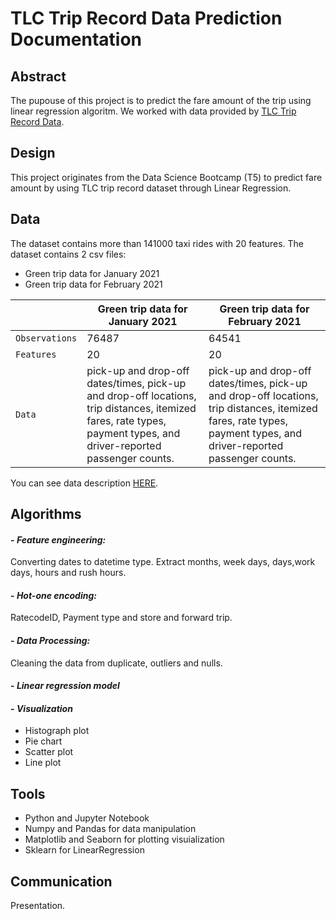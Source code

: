 # TLC Trip Record Data Prediction Documentation

## Abstract

The pupouse of this project is to predict the fare amount of the trip using linear regression algoritm.
We worked with data provided by [TLC Trip Record Data](https://www1.nyc.gov/site/tlc/about/tlc-trip-record-data.page).


## Design

This project originates from the Data Science Bootcamp (T5) to predict fare amount by using TLC trip record dataset through Linear Regression.

## Data

The dataset contains more than 141000 taxi rides with 20 features.
The dataset contains 2 csv files: 
* Green trip data for January 2021
* Green trip data for February 2021

|| Green trip data for January 2021 | Green trip data for February 2021 |
| --- | --- | --- |
| `Observations` | 76487 | 64541 |
| `Features` | 20 | 20 |
| `Data` | pick-up and drop-off dates/times, pick-up and drop-off locations, trip distances, itemized fares, rate types, payment types, and driver-reported passenger counts. | pick-up and drop-off dates/times, pick-up and drop-off locations, trip distances, itemized fares, rate types, payment types, and driver-reported passenger counts. |

You can see data description [HERE](https://www1.nyc.gov/assets/tlc/downloads/pdf/data_dictionary_trip_records_green.pdf).


## Algorithms

#### - ***Feature engineering:***
Converting dates to datetime type.
Extract months, week days, days,work days, hours and rush hours.
#### - ***Hot-one encoding:***
RatecodeID, Payment type and store and forward trip.
#### - ***Data Processing:***
Cleaning the data from duplicate, outliers and nulls.
#### - ***Linear regression model***

#### - ***Visualization***
  - Histograph plot
  - Pie chart
  - Scatter plot
  - Line plot

## Tools

- Python and Jupyter Notebook
- Numpy and Pandas for data manipulation
- Matplotlib and Seaborn for plotting visuialization
- Sklearn for LinearRegression


## Communication
Presentation.

